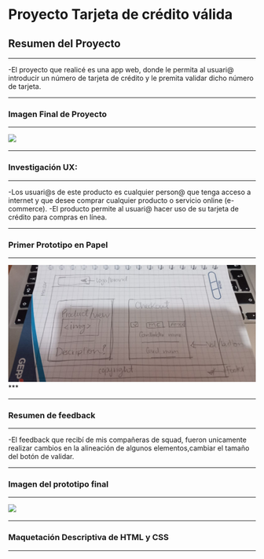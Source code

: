 # Proyecto Tarjeta de crédito válida

## Resumen del Proyecto
***
-El proyecto que realicé es una app web, donde le permita al usuari@ introducir un número de tarjeta de crédito y le premita validar dicho número de tarjeta.
***
### Imagen Final de Proyecto
***
![](<./imgfinal>)
***
### Investigación UX:
***
-Los usuari@s de este producto es cualquier person@ que tenga acceso a internet y que desee comprar cualquier producto o servicio online (e-commerce).
-El producto permite al usuari@ hacer uso de su tarjeta de crédito para compras en línea.
***
### Primer Prototipo en Papel
*** 
![](<./prototipo papel.jpeg>)***
***
### Resumen de feedback
***
-El feedback que recibí de mis compañeras de squad, fueron unicamente realizar cambios en la alineación de algunos elementos,cambiar el tamaño del botón de validar.
***
### Imagen del prototipo final
***
![](<./PROTOTIPO FINAL.png>)
***
### Maquetación Descriptiva de HTML y CSS
***







